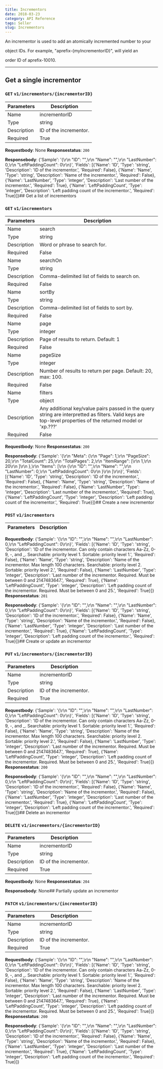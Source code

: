 ```yaml
---
title: Incrementors
date: 2018-03-23
category: API Reference
tags: Seller
slug: Incrementors
---
```

An incrementor is used to add an atomically incremented number to your
object IDs. For example, "aprefix-{myIncrementorID}", will yield an
order ID of aprefix-10010.

---
## Get a single incrementor
### `GET` `v1/incrementors/{incrementorID}`

| Parameters      | Description                    |
|------------------|---------------------------------|
| Name            | incrementorID                  |
| Type            | string                         |
| Description     | ID of the incrementor.         |
| Required        | True                           |

 **Requestbody**: 
None
 **Responsestatus**: `200`

 **Responsebody**: 
{'Sample': '{\r\n  "ID": "",\r\n  "Name": "",\r\n  "LastNumber": 0,\r\n  "LeftPaddingCount": 0\r\n}', 'Fields': [{'Name': 'ID', 'Type': 'string', 'Description': 'ID of the incrementor.', 'Required': False}, {'Name': 'Name', 'Type': 'string', 'Description': 'Name of the incrementor.', 'Required': False}, {'Name': 'LastNumber', 'Type': 'integer', 'Description': 'Last number of the incrementor.', 'Required': True}, {'Name': 'LeftPaddingCount', 'Type': 'integer', 'Description': 'Left padding count of the incrementor.', 'Required': True}]}## Get a list of incrementors
### `GET` `v1/incrementors`

| Parameters      | Description                    |
|------------------|---------------------------------|
| Name            | search                         |
| Type            | string                         |
| Description     | Word or phrase to search for.  |
| Required        | False                          |
| Name            | searchOn                       |
| Type            | string                         |
| Description     | Comma-delimited list of fields to search on. |
| Required        | False                          |
| Name            | sortBy                         |
| Type            | string                         |
| Description     | Comma-delimited list of fields to sort by. |
| Required        | False                          |
| Name            | page                           |
| Type            | integer                        |
| Description     | Page of results to return. Default: 1 |
| Required        | False                          |
| Name            | pageSize                       |
| Type            | integer                        |
| Description     | Number of results to return per page. Default: 20, max: 100. |
| Required        | False                          |
| Name            | filters                        |
| Type            | object                         |
| Description     | Any additional key/value pairs passed in the query string are interpretted as filters. Valid keys are top-level properties of the returned model or 'xp.???' |
| Required        | False                          |

 **Requestbody**: 
None
 **Responsestatus**: `200`

 **Responsebody**: 
{'Sample': '{\r\n  "Meta": {\r\n    "Page": 1,\r\n    "PageSize": 20,\r\n    "TotalCount": 25,\r\n    "TotalPages": 2,\r\n    "ItemRange": [\r\n      1,\r\n      20\r\n    ]\r\n  },\r\n  "Items": [\r\n    {\r\n      "ID": "",\r\n      "Name": "",\r\n      "LastNumber": 0,\r\n      "LeftPaddingCount": 0\r\n    }\r\n  ]\r\n}', 'Fields': [{'Name': 'ID', 'Type': 'string', 'Description': 'ID of the incrementor.', 'Required': False}, {'Name': 'Name', 'Type': 'string', 'Description': 'Name of the incrementor.', 'Required': False}, {'Name': 'LastNumber', 'Type': 'integer', 'Description': 'Last number of the incrementor.', 'Required': True}, {'Name': 'LeftPaddingCount', 'Type': 'integer', 'Description': 'Left padding count of the incrementor.', 'Required': True}]}## Create a new incrementor
### `POST` `v1/incrementors`

| Parameters      | Description                    |
|------------------|---------------------------------|

 **Requestbody**: 
{'Sample': '{\r\n  "ID": "",\r\n  "Name": "",\r\n  "LastNumber": 0,\r\n  "LeftPaddingCount": 0\r\n}', 'Fields': [{'Name': 'ID', 'Type': 'string', 'Description': 'ID of the incrementor. Can only contain characters Aa-Zz, 0-9, -, and _. Searchable: priority level 1. Sortable: priority level 1.', 'Required': False}, {'Name': 'Name', 'Type': 'string', 'Description': 'Name of the incrementor. Max length 100 characters. Searchable: priority level 2. Sortable: priority level 2.', 'Required': False}, {'Name': 'LastNumber', 'Type': 'integer', 'Description': 'Last number of the incrementor. Required. Must be between 0 and 2147483647.', 'Required': True}, {'Name': 'LeftPaddingCount', 'Type': 'integer', 'Description': 'Left padding count of the incrementor. Required. Must be between 0 and 25.', 'Required': True}]}
 **Responsestatus**: `201`

 **Responsebody**: 
{'Sample': '{\r\n  "ID": "",\r\n  "Name": "",\r\n  "LastNumber": 0,\r\n  "LeftPaddingCount": 0\r\n}', 'Fields': [{'Name': 'ID', 'Type': 'string', 'Description': 'ID of the incrementor.', 'Required': False}, {'Name': 'Name', 'Type': 'string', 'Description': 'Name of the incrementor.', 'Required': False}, {'Name': 'LastNumber', 'Type': 'integer', 'Description': 'Last number of the incrementor.', 'Required': True}, {'Name': 'LeftPaddingCount', 'Type': 'integer', 'Description': 'Left padding count of the incrementor.', 'Required': True}]}## Create or update an incrementor
### `PUT` `v1/incrementors/{incrementorID}`

| Parameters      | Description                    |
|------------------|---------------------------------|
| Name            | incrementorID                  |
| Type            | string                         |
| Description     | ID of the incrementor.         |
| Required        | True                           |

 **Requestbody**: 
{'Sample': '{\r\n  "ID": "",\r\n  "Name": "",\r\n  "LastNumber": 0,\r\n  "LeftPaddingCount": 0\r\n}', 'Fields': [{'Name': 'ID', 'Type': 'string', 'Description': 'ID of the incrementor. Can only contain characters Aa-Zz, 0-9, -, and _. Searchable: priority level 1. Sortable: priority level 1.', 'Required': False}, {'Name': 'Name', 'Type': 'string', 'Description': 'Name of the incrementor. Max length 100 characters. Searchable: priority level 2. Sortable: priority level 2.', 'Required': False}, {'Name': 'LastNumber', 'Type': 'integer', 'Description': 'Last number of the incrementor. Required. Must be between 0 and 2147483647.', 'Required': True}, {'Name': 'LeftPaddingCount', 'Type': 'integer', 'Description': 'Left padding count of the incrementor. Required. Must be between 0 and 25.', 'Required': True}]}
 **Responsestatus**: `200`

 **Responsebody**: 
{'Sample': '{\r\n  "ID": "",\r\n  "Name": "",\r\n  "LastNumber": 0,\r\n  "LeftPaddingCount": 0\r\n}', 'Fields': [{'Name': 'ID', 'Type': 'string', 'Description': 'ID of the incrementor.', 'Required': False}, {'Name': 'Name', 'Type': 'string', 'Description': 'Name of the incrementor.', 'Required': False}, {'Name': 'LastNumber', 'Type': 'integer', 'Description': 'Last number of the incrementor.', 'Required': True}, {'Name': 'LeftPaddingCount', 'Type': 'integer', 'Description': 'Left padding count of the incrementor.', 'Required': True}]}## Delete an incrementor
### `DELETE` `v1/incrementors/{incrementorID}`

| Parameters      | Description                    |
|------------------|---------------------------------|
| Name            | incrementorID                  |
| Type            | string                         |
| Description     | ID of the incrementor.         |
| Required        | True                           |

 **Requestbody**: 
None
 **Responsestatus**: `204`

 **Responsebody**: 
None## Partially update an incrementor
### `PATCH` `v1/incrementors/{incrementorID}`

| Parameters      | Description                    |
|------------------|---------------------------------|
| Name            | incrementorID                  |
| Type            | string                         |
| Description     | ID of the incrementor.         |
| Required        | True                           |

 **Requestbody**: 
{'Sample': '{\r\n  "ID": "",\r\n  "Name": "",\r\n  "LastNumber": 0,\r\n  "LeftPaddingCount": 0\r\n}', 'Fields': [{'Name': 'ID', 'Type': 'string', 'Description': 'ID of the incrementor. Can only contain characters Aa-Zz, 0-9, -, and _. Searchable: priority level 1. Sortable: priority level 1.', 'Required': False}, {'Name': 'Name', 'Type': 'string', 'Description': 'Name of the incrementor. Max length 100 characters. Searchable: priority level 2. Sortable: priority level 2.', 'Required': False}, {'Name': 'LastNumber', 'Type': 'integer', 'Description': 'Last number of the incrementor. Required. Must be between 0 and 2147483647.', 'Required': True}, {'Name': 'LeftPaddingCount', 'Type': 'integer', 'Description': 'Left padding count of the incrementor. Required. Must be between 0 and 25.', 'Required': True}]}
 **Responsestatus**: `200`

 **Responsebody**: 
{'Sample': '{\r\n  "ID": "",\r\n  "Name": "",\r\n  "LastNumber": 0,\r\n  "LeftPaddingCount": 0\r\n}', 'Fields': [{'Name': 'ID', 'Type': 'string', 'Description': 'ID of the incrementor.', 'Required': False}, {'Name': 'Name', 'Type': 'string', 'Description': 'Name of the incrementor.', 'Required': False}, {'Name': 'LastNumber', 'Type': 'integer', 'Description': 'Last number of the incrementor.', 'Required': True}, {'Name': 'LeftPaddingCount', 'Type': 'integer', 'Description': 'Left padding count of the incrementor.', 'Required': True}]}